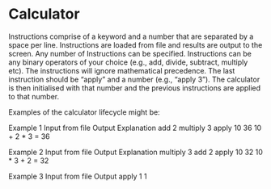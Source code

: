 # Calculator

Instructions comprise of a keyword and a number that are separated by a space per
line. Instructions are loaded from file and results are output to the screen. Any number
of Instructions can be specified. Instructions can be any binary operators of your choice
(e.g., add, divide, subtract, multiply etc). The instructions will ignore mathematical
precedence. The last instruction should be “apply” and a number (e.g., “apply 3”). The
calculator is then initialised with that number and the previous instructions are applied
to that number.

Examples of the calculator lifecycle might be:

Example 1
Input from file
Output
Explanation
add 2
multiply 3
apply 10
36
10 + 2 * 3 = 36

Example 2
Input from file
Output
Explanation
multiply 3
add 2
apply 10
32
10 * 3 + 2 = 32

Example 3
Input from file
Output
apply 1
1
